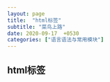 ```yaml
---
layout: page
title:  "html标签"
subtitle: "菜鸟上路"
date: 2020-09-17  +0530
categories: ["语言语法与常用模块"]
---
```


## html标签